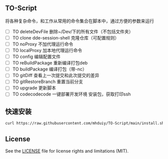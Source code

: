 ## TO-Script

将各种复杂命令，和工作从常用的命令集合在脚本中，通过方便的参数来运行

- [ ] TO deleteDevFile 删除~/Dev/下的所有文件（不包括文件夹）
- [ ] TO clone dde-session-shell 克隆仓库（可配置规则）
- [ ] TO noProxy 不加代理运行命令
- [ ] TO localProxy 加本地代理运行命令
- [ ] TO config 编辑配置文件
- [ ] TO reBuildPackage 重新编译打包deb
- [ ] TO buildPackage 编译打包（带-nc）
- [ ] TO gitDiff 查看上一次提交和此次提交的差异
- [ ] TO gitRestoreBranch 重置当前分支
- [ ] TO upgrade 更新脚本
- [ ] TO codecodecode 一键部署开发环境  安装包，获取打印ssh

## 快速安装

```bash
curl https://raw.githubusercontent.com/mhduiy/TO-Script/main/install.sh | bash
```

## License

See the [LICENSE](LICENSE) file for license rights and limitations (MIT).
